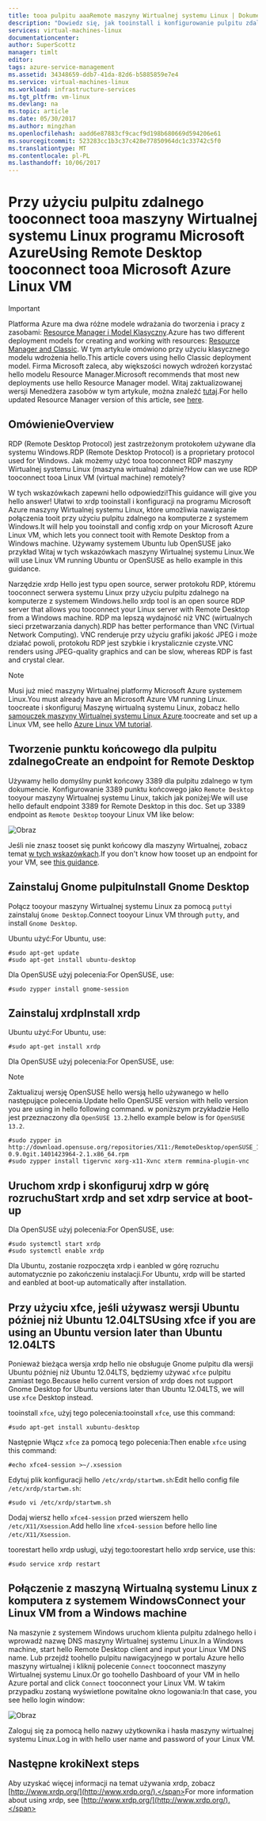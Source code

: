 ```yaml
---
title: tooa pulpitu aaaRemote maszyny Wirtualnej systemu Linux | Dokumentacja firmy Microsoft
description: "Dowiedz się, jak tooinstall i konfigurowanie pulpitu zdalnego tooconnect tooa maszyny Wirtualnej systemu Linux Azure firmy Microsoft dla hello klasycznego modelu wdrożenia"
services: virtual-machines-linux
documentationcenter: 
author: SuperScottz
manager: timlt
editor: 
tags: azure-service-management
ms.assetid: 34348659-ddb7-41da-82d6-b5885859e7e4
ms.service: virtual-machines-linux
ms.workload: infrastructure-services
ms.tgt_pltfrm: vm-linux
ms.devlang: na
ms.topic: article
ms.date: 05/30/2017
ms.author: mingzhan
ms.openlocfilehash: aadd6e87883cf9cacf9d198b680669d594206e61
ms.sourcegitcommit: 523283cc1b3c37c428e77850964dc1c33742c5f0
ms.translationtype: MT
ms.contentlocale: pl-PL
ms.lasthandoff: 10/06/2017
---
```

# <a name="using-remote-desktop-tooconnect-tooa-microsoft-azure-linux-vm"></a><span data-ttu-id="c1ac5-103">Przy użyciu pulpitu zdalnego tooconnect tooa maszyny Wirtualnej systemu Linux programu Microsoft Azure</span><span class="sxs-lookup"><span data-stu-id="c1ac5-103">Using Remote Desktop tooconnect tooa Microsoft Azure Linux VM</span></span>
> [!IMPORTANT] 
> <span data-ttu-id="c1ac5-104">Platforma Azure ma dwa różne modele wdrażania do tworzenia i pracy z zasobami: [Resource Manager i Model Klasyczny](../../../resource-manager-deployment-model.md).</span><span class="sxs-lookup"><span data-stu-id="c1ac5-104">Azure has two different deployment models for creating and working with resources: [Resource Manager and Classic](../../../resource-manager-deployment-model.md).</span></span> <span data-ttu-id="c1ac5-105">W tym artykule omówiono przy użyciu klasycznego modelu wdrożenia hello.</span><span class="sxs-lookup"><span data-stu-id="c1ac5-105">This article covers using hello Classic deployment model.</span></span> <span data-ttu-id="c1ac5-106">Firma Microsoft zaleca, aby większości nowych wdrożeń korzystać hello modelu Resource Manager.</span><span class="sxs-lookup"><span data-stu-id="c1ac5-106">Microsoft recommends that most new deployments use hello Resource Manager model.</span></span> <span data-ttu-id="c1ac5-107">Witaj zaktualizowanej wersji Menedżera zasobów w tym artykule, można znaleźć [tutaj](../use-remote-desktop.md).</span><span class="sxs-lookup"><span data-stu-id="c1ac5-107">For hello updated Resource Manager version of this article, see [here](../use-remote-desktop.md).</span></span>

## <a name="overview"></a><span data-ttu-id="c1ac5-108">Omówienie</span><span class="sxs-lookup"><span data-stu-id="c1ac5-108">Overview</span></span>
<span data-ttu-id="c1ac5-109">RDP (Remote Desktop Protocol) jest zastrzeżonym protokołem używane dla systemu Windows.</span><span class="sxs-lookup"><span data-stu-id="c1ac5-109">RDP (Remote Desktop Protocol) is a proprietary protocol used for Windows.</span></span> <span data-ttu-id="c1ac5-110">Jak możemy użyć tooa tooconnect RDP maszyny Wirtualnej systemu Linux (maszyna wirtualna) zdalnie?</span><span class="sxs-lookup"><span data-stu-id="c1ac5-110">How can we use RDP tooconnect tooa Linux VM (virtual machine) remotely?</span></span>

<span data-ttu-id="c1ac5-111">W tych wskazówkach zapewni hello odpowiedzi!</span><span class="sxs-lookup"><span data-stu-id="c1ac5-111">This guidance will give you hello answer!</span></span> <span data-ttu-id="c1ac5-112">Ułatwi to xrdp tooinstall i konfiguracji na programu Microsoft Azure maszyny Wirtualnej systemu Linux, które umożliwia nawiązanie połączenia tooit przy użyciu pulpitu zdalnego na komputerze z systemem Windows.</span><span class="sxs-lookup"><span data-stu-id="c1ac5-112">It will help you tooinstall and config xrdp on your Microsoft Azure Linux VM, which lets you connect tooit with Remote Desktop from a Windows machine.</span></span> <span data-ttu-id="c1ac5-113">Używamy systemem Ubuntu lub OpenSUSE jako przykład Witaj w tych wskazówkach maszyny Wirtualnej systemu Linux.</span><span class="sxs-lookup"><span data-stu-id="c1ac5-113">We will use Linux VM running Ubuntu or OpenSUSE as hello example in this guidance.</span></span>

<span data-ttu-id="c1ac5-114">Narzędzie xrdp Hello jest typu open source, serwer protokołu RDP, któremu tooconnect serwera systemu Linux przy użyciu pulpitu zdalnego na komputerze z systemem Windows.</span><span class="sxs-lookup"><span data-stu-id="c1ac5-114">hello xrdp tool is an open source RDP server that allows you tooconnect your Linux server with Remote Desktop from a Windows machine.</span></span> <span data-ttu-id="c1ac5-115">RDP ma lepszą wydajność niż VNC (wirtualnych sieci przetwarzania danych).</span><span class="sxs-lookup"><span data-stu-id="c1ac5-115">RDP has better performance than VNC (Virtual Network Computing).</span></span> <span data-ttu-id="c1ac5-116">VNC renderuje przy użyciu grafiki jakość JPEG i może działać powoli, protokołu RDP jest szybkie i krystalicznie czyste.</span><span class="sxs-lookup"><span data-stu-id="c1ac5-116">VNC renders using JPEG-quality graphics and can be slow, whereas RDP is fast and crystal clear.</span></span>

> [!NOTE]
> <span data-ttu-id="c1ac5-117">Musi już mieć maszyny Wirtualnej platformy Microsoft Azure systemem Linux.</span><span class="sxs-lookup"><span data-stu-id="c1ac5-117">You must already have an Microsoft Azure VM running Linux.</span></span> <span data-ttu-id="c1ac5-118">toocreate i skonfiguruj Maszynę wirtualną systemu Linux, zobacz hello [samouczek maszyny Wirtualnej systemu Linux Azure](createportal.md).</span><span class="sxs-lookup"><span data-stu-id="c1ac5-118">toocreate and set up a Linux VM, see hello [Azure Linux VM tutorial](createportal.md).</span></span>
> 
> 

## <a name="create-an-endpoint-for-remote-desktop"></a><span data-ttu-id="c1ac5-119">Tworzenie punktu końcowego dla pulpitu zdalnego</span><span class="sxs-lookup"><span data-stu-id="c1ac5-119">Create an endpoint for Remote Desktop</span></span>
<span data-ttu-id="c1ac5-120">Używamy hello domyślny punkt końcowy 3389 dla pulpitu zdalnego w tym dokumencie. Konfigurowanie 3389 punktu końcowego jako `Remote Desktop` tooyour maszyny Wirtualnej systemu Linux, takich jak poniżej:</span><span class="sxs-lookup"><span data-stu-id="c1ac5-120">We will use hello default endpoint 3389 for Remote Desktop in this doc. Set up 3389 endpoint as `Remote Desktop` tooyour Linux VM like below:</span></span>

![Obraz](./media/remote-desktop/endpoint-for-linux-server.png)

<span data-ttu-id="c1ac5-122">Jeśli nie znasz tooset się punkt końcowy dla maszyny Wirtualnej, zobacz temat [w tych wskazówkach](setup-endpoints.md).</span><span class="sxs-lookup"><span data-stu-id="c1ac5-122">If you don't know how tooset up an endpoint for your VM, see [this guidance](setup-endpoints.md).</span></span>

## <a name="install-gnome-desktop"></a><span data-ttu-id="c1ac5-123">Zainstaluj Gnome pulpitu</span><span class="sxs-lookup"><span data-stu-id="c1ac5-123">Install Gnome Desktop</span></span>
<span data-ttu-id="c1ac5-124">Połącz tooyour maszyny Wirtualnej systemu Linux za pomocą `putty`i zainstaluj `Gnome Desktop`.</span><span class="sxs-lookup"><span data-stu-id="c1ac5-124">Connect tooyour Linux VM through `putty`, and install `Gnome Desktop`.</span></span>

<span data-ttu-id="c1ac5-125">Ubuntu użyć:</span><span class="sxs-lookup"><span data-stu-id="c1ac5-125">For Ubuntu, use:</span></span>

    #sudo apt-get update
    #sudo apt-get install ubuntu-desktop


<span data-ttu-id="c1ac5-126">Dla OpenSUSE użyj polecenia:</span><span class="sxs-lookup"><span data-stu-id="c1ac5-126">For OpenSUSE, use:</span></span>

    #sudo zypper install gnome-session

## <a name="install-xrdp"></a><span data-ttu-id="c1ac5-127">Zainstaluj xrdp</span><span class="sxs-lookup"><span data-stu-id="c1ac5-127">Install xrdp</span></span>
<span data-ttu-id="c1ac5-128">Ubuntu użyć:</span><span class="sxs-lookup"><span data-stu-id="c1ac5-128">For Ubuntu, use:</span></span>

    #sudo apt-get install xrdp

<span data-ttu-id="c1ac5-129">Dla OpenSUSE użyj polecenia:</span><span class="sxs-lookup"><span data-stu-id="c1ac5-129">For OpenSUSE, use:</span></span>

> [!NOTE]
> <span data-ttu-id="c1ac5-130">Zaktualizuj wersję OpenSUSE hello wersją hello używanego w hello następujące polecenia.</span><span class="sxs-lookup"><span data-stu-id="c1ac5-130">Update hello OpenSUSE version with hello version you are using in hello following command.</span></span> <span data-ttu-id="c1ac5-131">w poniższym przykładzie Hello jest przeznaczony dla `OpenSUSE 13.2`.</span><span class="sxs-lookup"><span data-stu-id="c1ac5-131">hello example below is for `OpenSUSE 13.2`.</span></span>
> 
> 

    #sudo zypper in http://download.opensuse.org/repositories/X11:/RemoteDesktop/openSUSE_13.2/x86_64/xrdp-0.9.0git.1401423964-2.1.x86_64.rpm
    #sudo zypper install tigervnc xorg-x11-Xvnc xterm remmina-plugin-vnc


## <a name="start-xrdp-and-set-xdrp-service-at-boot-up"></a><span data-ttu-id="c1ac5-132">Uruchom xrdp i skonfiguruj xdrp w górę rozruchu</span><span class="sxs-lookup"><span data-stu-id="c1ac5-132">Start xrdp and set xdrp service at boot-up</span></span>
<span data-ttu-id="c1ac5-133">Dla OpenSUSE użyj polecenia:</span><span class="sxs-lookup"><span data-stu-id="c1ac5-133">For OpenSUSE, use:</span></span>

    #sudo systemctl start xrdp
    #sudo systemctl enable xrdp

<span data-ttu-id="c1ac5-134">Dla Ubuntu, zostanie rozpoczęta xrdp i eanbled w górę rozruchu automatycznie po zakończeniu instalacji.</span><span class="sxs-lookup"><span data-stu-id="c1ac5-134">For Ubuntu, xrdp will be started and eanbled at boot-up automatically after installation.</span></span>

## <a name="using-xfce-if-you-are-using-an-ubuntu-version-later-than-ubuntu-1204lts"></a><span data-ttu-id="c1ac5-135">Przy użyciu xfce, jeśli używasz wersji Ubuntu później niż Ubuntu 12.04LTS</span><span class="sxs-lookup"><span data-stu-id="c1ac5-135">Using xfce if you are using an Ubuntu version later than Ubuntu 12.04LTS</span></span>
<span data-ttu-id="c1ac5-136">Ponieważ bieżąca wersja xrdp hello nie obsługuje Gnome pulpitu dla wersji Ubuntu później niż Ubuntu 12.04LTS, będziemy używać `xfce` pulpitu zamiast tego.</span><span class="sxs-lookup"><span data-stu-id="c1ac5-136">Because hello current version of xrdp does not support Gnome Desktop for  Ubuntu versions later than Ubuntu 12.04LTS, we will use `xfce` Desktop instead.</span></span>

<span data-ttu-id="c1ac5-137">tooinstall `xfce`, użyj tego polecenia:</span><span class="sxs-lookup"><span data-stu-id="c1ac5-137">tooinstall `xfce`, use this command:</span></span>

    #sudo apt-get install xubuntu-desktop

<span data-ttu-id="c1ac5-138">Następnie Włącz `xfce` za pomocą tego polecenia:</span><span class="sxs-lookup"><span data-stu-id="c1ac5-138">Then enable `xfce` using this command:</span></span>

    #echo xfce4-session >~/.xsession

<span data-ttu-id="c1ac5-139">Edytuj plik konfiguracji hello `/etc/xrdp/startwm.sh`:</span><span class="sxs-lookup"><span data-stu-id="c1ac5-139">Edit hello config file `/etc/xrdp/startwm.sh`:</span></span>

    #sudo vi /etc/xrdp/startwm.sh   

<span data-ttu-id="c1ac5-140">Dodaj wiersz hello `xfce4-session` przed wierszem hello `/etc/X11/Xsession`.</span><span class="sxs-lookup"><span data-stu-id="c1ac5-140">Add hello line `xfce4-session` before hello line `/etc/X11/Xsession`.</span></span>

<span data-ttu-id="c1ac5-141">toorestart hello xrdp usługi, użyj tego:</span><span class="sxs-lookup"><span data-stu-id="c1ac5-141">toorestart hello xrdp service, use this:</span></span>

    #sudo service xrdp restart


## <a name="connect-your-linux-vm-from-a-windows-machine"></a><span data-ttu-id="c1ac5-142">Połączenie z maszyną Wirtualną systemu Linux z komputera z systemem Windows</span><span class="sxs-lookup"><span data-stu-id="c1ac5-142">Connect your Linux VM from a Windows machine</span></span>
<span data-ttu-id="c1ac5-143">Na maszynie z systemem Windows uruchom klienta pulpitu zdalnego hello i wprowadź nazwę DNS maszyny Wirtualnej systemu Linux.</span><span class="sxs-lookup"><span data-stu-id="c1ac5-143">In a Windows machine, start hello Remote Desktop client and input your Linux VM DNS name.</span></span> <span data-ttu-id="c1ac5-144">Lub przejdź toohello pulpitu nawigacyjnego w portalu Azure hello maszyny wirtualnej i kliknij polecenie `Connect` tooconnect maszyny Wirtualnej systemu Linux.</span><span class="sxs-lookup"><span data-stu-id="c1ac5-144">Or go toohello Dashboard of your VM in hello Azure portal and click `Connect` tooconnect your Linux VM.</span></span> <span data-ttu-id="c1ac5-145">W takim przypadku zostaną wyświetlone powitalne okno logowania:</span><span class="sxs-lookup"><span data-stu-id="c1ac5-145">In that case, you see hello login window:</span></span>

![Obraz](./media/remote-desktop/no2.png)

<span data-ttu-id="c1ac5-147">Zaloguj się za pomocą hello nazwy użytkownika i hasła maszyny wirtualnej systemu Linux.</span><span class="sxs-lookup"><span data-stu-id="c1ac5-147">Log in with hello user name and password of your Linux VM.</span></span>

## <a name="next-steps"></a><span data-ttu-id="c1ac5-148">Następne kroki</span><span class="sxs-lookup"><span data-stu-id="c1ac5-148">Next steps</span></span>
<span data-ttu-id="c1ac5-149">Aby uzyskać więcej informacji na temat używania xrdp, zobacz [http://www.xrdp.org/](http://www.xrdp.org/).</span><span class="sxs-lookup"><span data-stu-id="c1ac5-149">For more information about using xrdp, see [http://www.xrdp.org/](http://www.xrdp.org/).</span></span>
